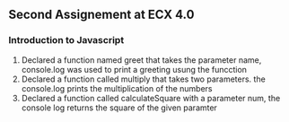 
## Second Assignement at ECX 4.0
### Introduction to Javascript
1. Declared a function named greet that takes the parameter name, console.log was used to print a greeting usung the funcction
2. Declared a function called multiply that takes two parameters. the console.log prints the multiplication of the numbers 
3. Declared a function called calculateSquare with a parameter num, the console log returns the square of the given paramter
